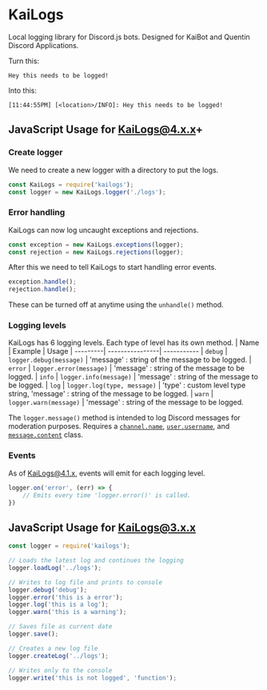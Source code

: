 # KaiLogs
Local logging library for Discord.js bots.
Designed for KaiBot and Quentin Discord Applications.

Turn this:
```
Hey this needs to be logged!
```
Into this:
```
[11:44:55PM] [<location>/INFO]: Hey this needs to be logged!
```

## JavaScript Usage for KaiLogs@4.x.x+

### Create logger
We need to create a new logger with a directory to put the logs.
```javascript
const KaiLogs = require('kailogs');
const logger = new KaiLogs.logger('./logs');
```

### Error handling
KaiLogs can now log uncaught exceptions and rejections.
```javascript
const exception = new KaiLogs.exceptions(logger);
const rejection = new KaiLogs.rejections(logger);
```
After this we need to tell KaiLogs to start handling error events.
```javascript
exception.handle();
rejection.handle();
```
These can be turned off at anytime using the `unhandle()` method.

### Logging levels
KaiLogs has 6 logging levels. Each type of level has its own method.
| Name          | Example      | Usage
| ---------| ----------------| -----------
| `debug` | `logger.debug(message)` | 'message' : string of the message to be logged.
| `error` | `logger.error(message)` | 'message' : string of the message to be logged.
| `info` | `logger.info(message)` | 'message' : string of the message to be logged.
| `log`  | `logger.log(type, message)` | 'type' : custom level type string, 'message' : string of the message to be logged.
| `warn` | `logger.warn(message)` | 'message' : string of the message to be logged.

The `logger.message()` method is intended to log Discord messages for moderation purposes. Requires a [`channel.name`](https://discord.js.org/#/docs/discord.js/stable/class/Channel), [`user.username`](https://discord.js.org/#/docs/discord.js/stable/class/User), and [`message.content`](https://discord.js.org/#/docs/discord.js/stable/class/Message) class. 

### Events

As of KaiLogs@4.1.x, events will emit for each logging level.
```javascript
logger.on('error', (err) => {
    // Emits every time 'logger.error()' is called.
})
```


## JavaScript Usage for KaiLogs@3.x.x

```javascript
const logger = require('kailogs');

// Loads the latest log and continues the logging
logger.loadLog('../logs');

// Writes to log file and prints to console
logger.debug('debug');
logger.error('this is a error');
logger.log('this is a log');
logger.warn('this is a warning');

// Saves file as current date
logger.save();

// Creates a new log file
logger.createLog('../logs');

// Writes only to the console
logger.write('this is not logged', 'function');
```